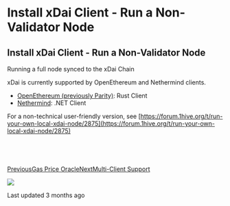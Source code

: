 # Install xDai Client - Run a Non-Validator Node

## Install xDai Client - Run a Non-Validator Node <a id="install-xdai-client-run-a-non-validator-node"></a>

Running a full node synced to the xDai Chain

xDai is currently supported by OpenEthereum and Nethermind clients.

* ​[OpenEthereum \(previously Parity\)](https://www.xdaichain.com/for-developers/install-xdai-client/parity): Rust Client
* ​[Nethermind](https://www.xdaichain.com/for-developers/install-xdai-client/nethermind): .NET Client

For a non-technical user-friendly version, see [https://forum.1hive.org/t/run-your-own-local-xdai-node/2875](https://forum.1hive.org/t/run-your-own-local-xdai-node/2875)​

## ​ <a id="undefined"></a>

​[PreviousGas Price Oracle](https://www.xdaichain.com/for-developers/developer-resources/gas-price-oracle)​[NextMulti-Client Support](https://www.xdaichain.com/for-developers/install-xdai-client/multi-client-support)​

![](https://avatars3.githubusercontent.com/u/14284654?v=4)

Last updated 3 months ago

